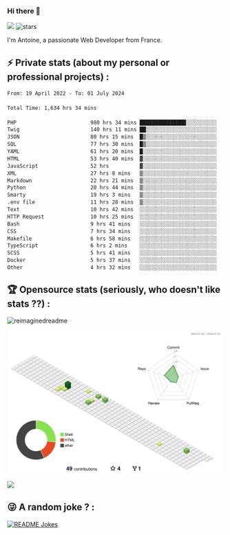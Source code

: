 ### Hi there 👋

![](https://komarev.com/ghpvc/?username=niotna)
<img src="https://img.shields.io/github/stars/niotna?label=Stars" alt="stars">

I'm Antoine, a passionate Web Developer from France.

## :zap: Private stats (about my personal or professional projects) : 

<!--START_SECTION:waka-->

```txt
From: 19 April 2022 - To: 01 July 2024

Total Time: 1,634 hrs 34 mins

PHP                        980 hrs 34 mins ███████████████░░░░░░░░░░   59.99 %
Twig                       140 hrs 11 mins ██░░░░░░░░░░░░░░░░░░░░░░░   08.58 %
JSON                       80 hrs 15 mins  █▒░░░░░░░░░░░░░░░░░░░░░░░   04.91 %
SQL                        77 hrs 30 mins  █▒░░░░░░░░░░░░░░░░░░░░░░░   04.74 %
YAML                       61 hrs 20 mins  █░░░░░░░░░░░░░░░░░░░░░░░░   03.75 %
HTML                       53 hrs 40 mins  ▓░░░░░░░░░░░░░░░░░░░░░░░░   03.28 %
JavaScript                 52 hrs          ▓░░░░░░░░░░░░░░░░░░░░░░░░   03.18 %
XML                        27 hrs 8 mins   ▒░░░░░░░░░░░░░░░░░░░░░░░░   01.66 %
Markdown                   22 hrs 21 mins  ▒░░░░░░░░░░░░░░░░░░░░░░░░   01.37 %
Python                     20 hrs 44 mins  ▒░░░░░░░░░░░░░░░░░░░░░░░░   01.27 %
Smarty                     19 hrs 3 mins   ▒░░░░░░░░░░░░░░░░░░░░░░░░   01.17 %
.env file                  11 hrs 28 mins  ▒░░░░░░░░░░░░░░░░░░░░░░░░   00.70 %
Text                       10 hrs 42 mins  ░░░░░░░░░░░░░░░░░░░░░░░░░   00.66 %
HTTP Request               10 hrs 25 mins  ░░░░░░░░░░░░░░░░░░░░░░░░░   00.64 %
Bash                       9 hrs 41 mins   ░░░░░░░░░░░░░░░░░░░░░░░░░   00.59 %
CSS                        7 hrs 34 mins   ░░░░░░░░░░░░░░░░░░░░░░░░░   00.46 %
Makefile                   6 hrs 58 mins   ░░░░░░░░░░░░░░░░░░░░░░░░░   00.43 %
TypeScript                 6 hrs 2 mins    ░░░░░░░░░░░░░░░░░░░░░░░░░   00.37 %
SCSS                       5 hrs 41 mins   ░░░░░░░░░░░░░░░░░░░░░░░░░   00.35 %
Docker                     5 hrs 37 mins   ░░░░░░░░░░░░░░░░░░░░░░░░░   00.34 %
Other                      4 hrs 32 mins   ░░░░░░░░░░░░░░░░░░░░░░░░░   00.28 %
```

<!--END_SECTION:waka-->

## :trophy: Opensource stats (seriously, who doesn't like stats ??) : 

<!---
[![Top Langs](https://github-readme-stats.vercel.app/api/top-langs/?username=niotna)](https://github.com/anuraghazra/github-readme-stats) 
-->
<img src="https://myreadme.vercel.app/api/embed/niotna?panels=userstatistics,toprepositories,toplanguages,commitgraph" alt="reimaginedreadme" />

![](./profile-3d-contrib/profile-green-animate.svg)

<img src="https://github-profile-trophy.vercel.app/?username=niotna&theme=juicyfresh&no-bg=true" />

## :stuck_out_tongue_winking_eye: A random joke ? : 

<a href="https://readme-jokes.vercel.app"><img align="center" src="https://readme-jokes.vercel.app/api" alt="README Jokes"></a>
